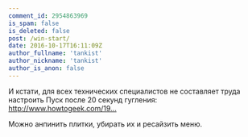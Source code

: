 ```yaml
---
comment_id: 2954863969
is_spam: false
is_deleted: false
post: /win-start/
date: 2016-10-17T16:11:09Z
author_fullname: 'tankist'
author_nickname: 'tankist'
author_is_anon: false
---
```


<p>И кстати, для всех технических специалистов не составляет труда настроить Пуск после 20 секунд гугления: <a href="http://www.howtogeek.com/197836/8-ways-to-customize-the-windows-10-start-menu/" rel="nofollow noopener" title="http://www.howtogeek.com/197836/8-ways-to-customize-the-windows-10-start-menu/">http://www.howtogeek.com/19...</a></p><p>Можно анпинить плитки, убирать их и ресайзить меню.</p>
